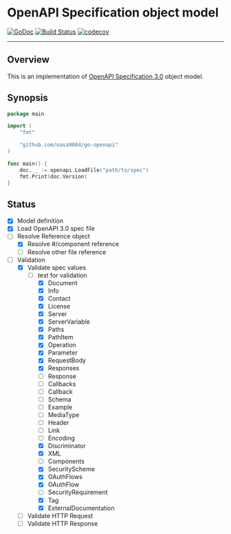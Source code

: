 OpenAPI Specification object model
===

[![GoDoc](https://godoc.org/github.com/nasa9084/go-openapi?status.svg)](https://godoc.org/github.com/nasa9084/go-openapi)
[![Build Status](https://travis-ci.org/nasa9084/go-openapi.svg?branch=master)](https://travis-ci.org/nasa9084/go-openapi)
[![codecov](https://codecov.io/gh/nasa9084/go-openapi/branch/master/graph/badge.svg)](https://codecov.io/gh/nasa9084/go-openapi)

---

## Overview

This is an implementation of [OpenAPI Specification 3.0](https://github.com/OAI/OpenAPI-Specification) object model.

## Synopsis

``` go
package main

import (
    "fmt"

    "github.com/nasa9084/go-openapi"
)

func main() {
    doc, _ := openapi.LoadFile("path/to/spec")
    fmt.Print(doc.Version)
}
```

## Status

* [x] Model definition
* [x] Load OpenAPI 3.0 spec file
* [ ] Resolve Reference object
  * [x] Resolve #/component reference
  * [ ] Resolve other file reference
* [ ] Validation
  * [x] Validate spec values
    * [ ] test for validation
      * [x] Document
      * [x] Info
      * [x] Contact
      * [x] License
      * [x] Server
      * [x] ServerVariable
      * [x] Paths
      * [x] PathItem
      * [x] Operation
      * [x] Parameter
      * [x] RequestBody
      * [x] Responses
      * [ ] Response
      * [ ] Callbacks
      * [ ] Callback
      * [ ] Schema
      * [ ] Example
      * [ ] MediaType
      * [ ] Header
      * [ ] Link
      * [ ] Encoding
      * [x] Discriminator
      * [x] XML
      * [ ] Components
      * [x] SecurityScheme
      * [x] OAuthFlows
      * [x] OAuthFlow
      * [ ] SecurityRequirement
      * [x] Tag
      * [x] ExternalDocumentation
  * [ ] Validate HTTP Request
  * [ ] Validate HTTP Response
